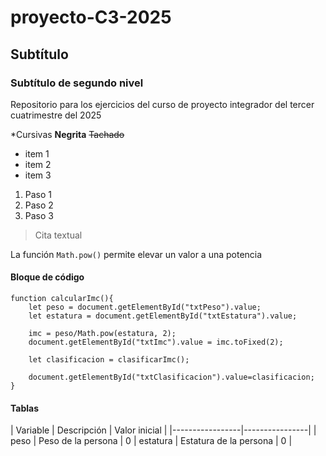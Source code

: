 # proyecto-C3-2025
## Subtítulo
### Subtítulo de segundo nivel
Repositorio para los ejercicios del curso de proyecto integrador del tercer cuatrimestre del 2025

*Cursivas
**Negrita**
~~Tachado~~

- item 1
- item 2
- item 3

1. Paso 1
2. Paso 2
3. Paso 3

> Cita textual

La función `Math.pow()` permite elevar un valor a una potencia

#### Bloque de código

```
function calcularImc(){
    let peso = document.getElementById("txtPeso").value;
    let estatura = document.getElementById("txtEstatura").value;

    imc = peso/Math.pow(estatura, 2);
    document.getElementById("txtImc").value = imc.toFixed(2);

    let clasificacion = clasificarImc();

    document.getElementById("txtClasificacion").value=clasificacion;
}

```

#### Tablas

| Variable | Descripción | Valor inicial |
|-----------------|----------------|
| peso | Peso de la persona | 0
| estatura | Estatura de la persona | 0 |